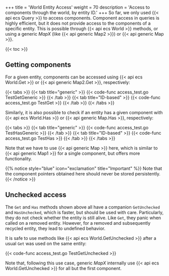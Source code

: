 +++
title = 'World Entity Access'
weight = 70
description = 'Access to components through the world, by entity ID.'
+++
So far, we only used {{< api ecs Query >}} to access components.
Component access in queries is highly efficient, but it does not provide
access to the components of a specific entity.
This is possible through {{< api ecs World >}} methods, or using a generic *MapX* (like {{< api generic Map2 >}}) or {{< api generic Map >}}.

{{< toc >}}

## Getting components

For a given entity, components can be accessed using {{< api ecs World.Get >}}
or {{< api generic Map2.Get >}}, respectively:

{{< tabs >}}
{{< tab title="generic" >}}
{{< code-func access_test.go TestGetGeneric >}}
{{< /tab >}}
{{< tab title="ID-based" >}}
{{< code-func access_test.go TestGet >}}
{{< /tab >}}
{{< /tabs >}}

Similarly, it is also possible to check if an entity has a given component with
{{< api ecs World.Has >}} or {{< api generic Map.Has >}}, respectively:

{{< tabs >}}
{{< tab title="generic" >}}
{{< code-func access_test.go TestHasGeneric >}}
{{< /tab >}}
{{< tab title="ID-based" >}}
{{< code-func access_test.go TestHas >}}
{{< /tab >}}
{{< /tabs >}}

Note that we have to use {{< api generic Map >}} here, which is similar to
{{< api generic Map1 >}} for a single component, but offers more functionality.

{{% notice style="blue" icon="exclamation" title="Important" %}}
Note that the component pointers obtained here should never be stored persistently.
{{< /notice >}}

## Unchecked access

The `Get` and `Has` methods shown above all have a companion `GetUnchecked` and `HasUnchecked`,
which is faster, but should be used with care.
Particularly, they do not check whether the entity is still alive.
Like `Get`, they panic when called on a removed entity.
However, for a removed and subsequently recycled entity, they lead to undefined behavior.

It is safe to use methods like {{< api ecs World.GetUnchecked >}} after a usual `Get` was used on the same entity:

{{< code-func access_test.go TestGetUnchecked >}}

Note that, following this use case, generic *MapX* internally use
{{< api ecs World.GetUnchecked >}} for all but the first component.
